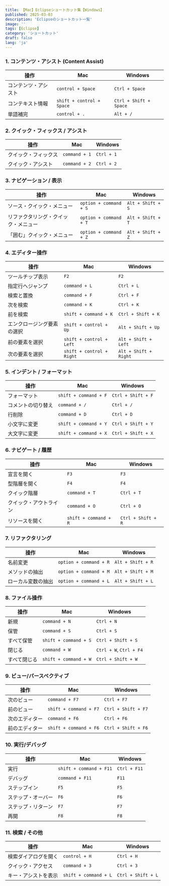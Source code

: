 ```yaml
---
title: 【Mac】Eclipseショートカット集【Windows】
published: 2025-03-03
description: 'Eclipseのショートカット一覧'
image: ''
tags: [Eclipse]
category: 'ショートカット'
draft: false 
lang: 'ja'
---
```



### 1. **コンテンツ・アシスト (Content Assist)**
| 操作                 | Mac                       | Windows                |
| -------------------- | ------------------------- | ---------------------- |
| コンテンツ・アシスト | `control + Space`         | `Ctrl + Space`         |
| コンテキスト情報     | `shift + control + Space` | `Ctrl + Shift + Space` |
| 単語補完             | `control + .`             | `Alt + /`              |

### 2. **クイック・フィックス / アシスト**
| 操作                 | Mac           | Windows    |
| -------------------- | ------------- | ---------- |
| クイック・フィックス | `command + 1` | `Ctrl + 1` |
| クイック・アシスト   | `command + 2` | `Ctrl + 2` |

### 3. **ナビゲーション / 表示**
| 操作                                 | Mac                    | Windows           |
| ------------------------------------ | ---------------------- | ----------------- |
| ソース・クイック・メニュー           | `option + command + S` | `Alt + Shift + S` |
| リファクタリング・クイック・メニュー | `option + command + T` | `Alt + Shift + T` |
| 「囲む」クイック・メニュー           | `option + command + Z` | `Alt + Shift + Z` |

### 4. **エディター操作**
| 操作                       | Mac                       | Windows               |
| -------------------------- | ------------------------- | --------------------- |
| ツールチップ表示           | `F2`                      | `F2`                  |
| 指定行へジャンプ           | `command + L`             | `Ctrl + L`            |
| 検索と置換                 | `command + F`             | `Ctrl + F`            |
| 次を検索                   | `command + K`             | `Ctrl + K`            |
| 前を検索                   | `shift + command + K`     | `Ctrl + Shift + K`    |
| エンクロージング要素の選択 | `shift + control + Up`    | `Alt + Shift + Up`    |
| 前の要素を選択             | `shift + control + Left`  | `Alt + Shift + Left`  |
| 次の要素を選択             | `shift + control + Right` | `Alt + Shift + Right` |

### 5. **インデント / フォーマット**
| 操作               | Mac                   | Windows            |
| ------------------ | --------------------- | ------------------ |
| フォーマット       | `shift + command + F` | `Ctrl + Shift + F` |
| コメントの切り替え | `command + /`         | `Ctrl + /`         |
| 行削除             | `command + D`         | `Ctrl + D`         |
| 小文字に変更       | `shift + command + Y` | `Ctrl + Shift + Y` |
| 大文字に変更       | `shift + command + X` | `Ctrl + Shift + X` |

### 6. **ナビゲート / 履歴**
| 操作                   | Mac                   | Windows            |
| ---------------------- | --------------------- | ------------------ |
| 宣言を開く             | `F3`                  | `F3`               |
| 型階層を開く           | `F4`                  | `F4`               |
| クイック階層           | `command + T`         | `Ctrl + T`         |
| クイック・アウトライン | `command + O`         | `Ctrl + O`         |
| リソースを開く         | `shift + command + R` | `Ctrl + Shift + R` |

### 7. **リファクタリング**
| 操作               | Mac                    | Windows           |
| ------------------ | ---------------------- | ----------------- |
| 名前変更           | `option + command + R` | `Alt + Shift + R` |
| メソッドの抽出     | `option + command + M` | `Alt + Shift + M` |
| ローカル変数の抽出 | `option + command + L` | `Alt + Shift + L` |

### 8. **ファイル操作**
| 操作         | Mac                   | Windows                 |
| ------------ | --------------------- | ----------------------- |
| 新規         | `command + N`         | `Ctrl + N`              |
| 保管         | `command + S`         | `Ctrl + S`              |
| すべて保管   | `shift + command + S` | `Ctrl + Shift + S`      |
| 閉じる       | `command + W`         | `Ctrl + W`, `Ctrl + F4` |
| すべて閉じる | `shift + command + W` | `Ctrl + Shift + W`      |

### 9. **ビュー/パースペクティブ**
| 操作           | Mac                    | Windows             |
| -------------- | ---------------------- | ------------------- |
| 次のビュー     | `command + F7`         | `Ctrl + F7`         |
| 前のビュー     | `shift + command + F7` | `Ctrl + Shift + F7` |
| 次のエディター | `command + F6`         | `Ctrl + F6`         |
| 前のエディター | `shift + command + F6` | `Ctrl + Shift + F6` |

### 10. **実行/デバッグ**
| 操作               | Mac                     | Windows      |
| ------------------ | ----------------------- | ------------ |
| 実行               | `shift + command + F11` | `Ctrl + F11` |
| デバッグ           | `command + F11`         | `F11`        |
| ステップイン       | `F5`                    | `F5`         |
| ステップ・オーバー | `F6`                    | `F6`         |
| ステップ・リターン | `F7`                    | `F7`         |
| 再開               | `F8`                    | `F8`         |

### 11. **検索 / その他**
| 操作                 | Mac                   | Windows            |
| -------------------- | --------------------- | ------------------ |
| 検索ダイアログを開く | `control + H`         | `Ctrl + H`         |
| クイック・アクセス   | `command + 3`         | `Ctrl + 3`         |
| キー・アシストを表示 | `shift + command + L` | `Ctrl + Shift + L` |

